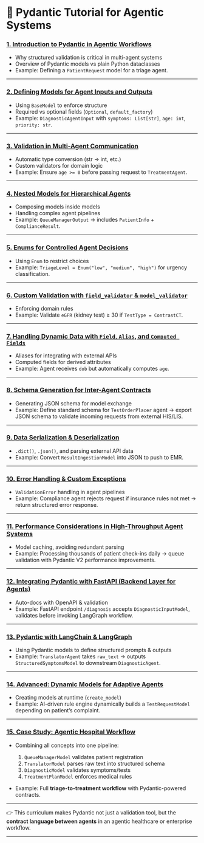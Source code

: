 # 📘 Pydantic Tutorial for Agentic Systems

### [1. **Introduction to Pydantic in Agentic Workflows**](#)

* Why structured validation is critical in multi-agent systems
* Overview of Pydantic models vs plain Python dataclasses
* Example: Defining a `PatientRequest` model for a triage agent.

---

### [2. **Defining Models for Agent Inputs and Outputs**](#)

* Using `BaseModel` to enforce structure
* Required vs optional fields (`Optional`, `default_factory`)
* Example: `DiagnosticAgentInput` with `symptoms: List[str]`, `age: int`, `priority: str`.

---

### [3. **Validation in Multi-Agent Communication**](#)

* Automatic type conversion (str → int, etc.)
* Custom validators for domain logic
* Example: Ensure `age >= 0` before passing request to `TreatmentAgent`.

---

### [4. **Nested Models for Hierarchical Agents**](#)

* Composing models inside models
* Handling complex agent pipelines
* Example: `QueueManagerOutput` → includes `PatientInfo` + `ComplianceResult`.

---

### [5. **Enums for Controlled Agent Decisions**](#)

* Using `Enum` to restrict choices
* Example: `TriageLevel = Enum("low", "medium", "high")` for urgency classification.

---

### [6. **Custom Validation with `field_validator` & `model_validator`**](#)

* Enforcing domain rules
* Example: Validate `eGFR` (kidney test) ≥ 30 if `TestType = ContrastCT`.

---

### [7. **Handling Dynamic Data with `Field`, `Alias`, and `Computed Fields`**](#)

* Aliases for integrating with external APIs
* Computed fields for derived attributes
* Example: Agent receives `dob` but automatically computes `age`.

---

### [8. **Schema Generation for Inter-Agent Contracts**](#)

* Generating JSON schema for model exchange
* Example: Define standard schema for `TestOrderPlacer` agent → export JSON schema to validate incoming requests from external HIS/LIS.

---

### [9. **Data Serialization & Deserialization**](#)

* `.dict()`, `.json()`, and parsing external API data
* Example: Convert `ResultIngestionModel` into JSON to push to EMR.

---

### [10. **Error Handling & Custom Exceptions**](#)

* `ValidationError` handling in agent pipelines
* Example: Compliance agent rejects request if insurance rules not met → return structured error response.

---

### [11. **Performance Considerations in High-Throughput Agent Systems**](#)

* Model caching, avoiding redundant parsing
* Example: Processing thousands of patient check-ins daily → queue validation with Pydantic V2 performance improvements.

---

### [12. **Integrating Pydantic with FastAPI (Backend Layer for Agents)**](#)

* Auto-docs with OpenAPI & validation
* Example: FastAPI endpoint `/diagnosis` accepts `DiagnosticInputModel`, validates before invoking LangGraph workflow.

---

### [13. **Pydantic with LangChain & LangGraph**](#)

* Using Pydantic models to define structured prompts & outputs
* Example: `TranslatorAgent` takes `raw_text` → outputs `StructuredSymptomsModel` to downstream `DiagnosticAgent`.

---

### [14. **Advanced: Dynamic Models for Adaptive Agents**](#)

* Creating models at runtime (`create_model`)
* Example: AI-driven rule engine dynamically builds a `TestRequestModel` depending on patient’s complaint.

---

### [15. **Case Study: Agentic Hospital Workflow**](#)

* Combining all concepts into one pipeline:

  1. `QueueManagerModel` validates patient registration
  2. `TranslatorModel` parses raw text into structured schema
  3. `DiagnosticModel` validates symptoms/tests
  4. `TreatmentPlanModel` enforces medical rules
* Example: Full **triage-to-treatment workflow** with Pydantic-powered contracts.

---

👉 This curriculum makes Pydantic not just a validation tool, but the **contract language between agents** in an agentic healthcare or enterprise workflow.

---
